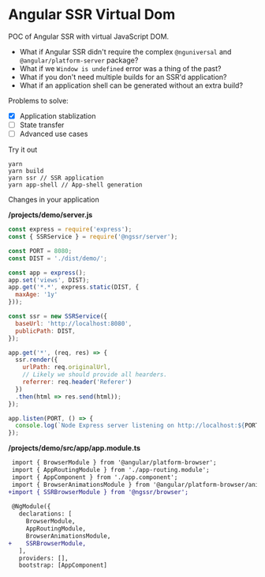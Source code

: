 # Angular SSR Virtual Dom

POC of Angular SSR with virtual JavaScript DOM.

- What if Angular SSR didn't require the complex `@nguniversal` and `@angular/platform-server` package?
- What if we `Window is undefined` error was a thing of the past?
- What if you don't need multiple builds for an SSR'd application?
- What if an application shell can be generated without an extra build?

Problems to solve:

- [x] Application stablization
- [ ] State transfer
- [ ] Advanced use cases

Try it out
```
yarn
yarn build
yarn ssr // SSR application
yarn app-shell // App-shell generation
```

Changes in your application

**/projects/demo/server.js**
```js
const express = require('express');
const { SSRService } = require('@ngssr/server');

const PORT = 8080;
const DIST = './dist/demo/';

const app = express();
app.set('views', DIST);
app.get('*.*', express.static(DIST, {
  maxAge: '1y'
}));

const ssr = new SSRService({
  baseUrl: 'http://localhost:8080',
  publicPath: DIST,
});

app.get('*', (req, res) => {
  ssr.render({
    urlPath: req.originalUrl,
    // Likely we should provide all hearders.
    referrer: req.header('Referer')
  })
  .then(html => res.send(html));
});

app.listen(PORT, () => {
  console.log(`Node Express server listening on http://localhost:${PORT}`);
});
```

**/projects/demo/src/app/app.module.ts**
```diff
 import { BrowserModule } from '@angular/platform-browser';
 import { AppRoutingModule } from './app-routing.module';
 import { AppComponent } from './app.component';
 import { BrowserAnimationsModule } from '@angular/platform-browser/animations';
+import { SSRBrowserModule } from '@ngssr/browser';
 
 @NgModule({
   declarations: [
     BrowserModule,
     AppRoutingModule,
     BrowserAnimationsModule,
+    SSRBrowserModule,
   ],
   providers: [],
   bootstrap: [AppComponent]
```
